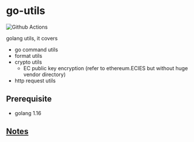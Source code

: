 # go-utils
 
![Github Actions](https://github.com/davidkhala/goutils/workflows/Github%20Actions/badge.svg)

golang utils, it covers
 - go command utils
 - format utils
 - crypto utils
   - EC public key encryption (refer to ethereum.ECIES but without huge vendor directory)
 - http request utils

## Prerequisite
- golang 1.16

## [Notes](https://github.com/davidkhala/goutils/wiki/Notes)

